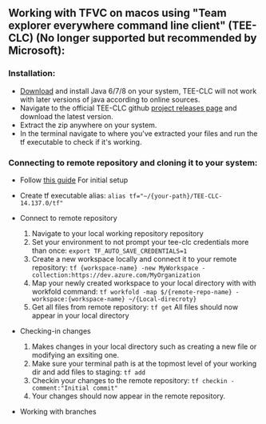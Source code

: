 ## Working with TFVC on macos using "Team explorer everywhere command line client" (TEE-CLC) (No longer supported but recommended by Microsoft):

### Installation:
- [Download](https://www.oracle.com/java/technologies/downloads/#jdk19-mac) and install Java 6/7/8 on your system, TEE-CLC will not work with later versions of java according to online sources.
- Navigate to the official TEE-CLC github [project releases page](https://github.com/microsoft/team-explorer-everywhere/releases) and download the latest version.
- Extract the zip anywhere on your system.
- In the terminal navigate to where you've extracted your files and run the tf executable to check if it's working.

### Connecting to remote repository and cloning it to your system:
- Follow [this guide](https://learn.microsoft.com/en-us/visualstudio/mac/tf-version-control?view=vsmac-2019) For initial setup

- Create tf executable alias: `alias tf="~/{your-path}/TEE-CLC-14.137.0/tf"`

- Connect to remote repository
    1. Navigate to your local working repository repository
    2. Set your environment to not prompt your tee-clc credentials more than once: `export TF_AUTO_SAVE_CREDENTIALS=1`
    3. Create a new workspace locally and connect it to your remote repository: `tf {workspace-name} -new MyWorkspace -collection:https://dev.azure.com/MyOrganization` 
    4. Map your newly created workspace to your local directory with with workfold command: 
    `tf workfold -map $/{remote-repo-name} -workspace:{workspace-name} ~/{Local-direcroty}`
    5. Get all files from remote repository: `tf get`
    All files should now appear in your local directory

- Checking-in changes
    1. Makes changes in your local directory such as creating a new file or modifying an exsiting one.
    2. Make sure your terminal path is at the topmost level of your working dir and add files to staging: `tf add`
    3. Checkin your changes to the remote repository: `tf checkin -comment:"Initial commit"`
    4. Your changes should now appear in the remote repository.

- Working with branches



   